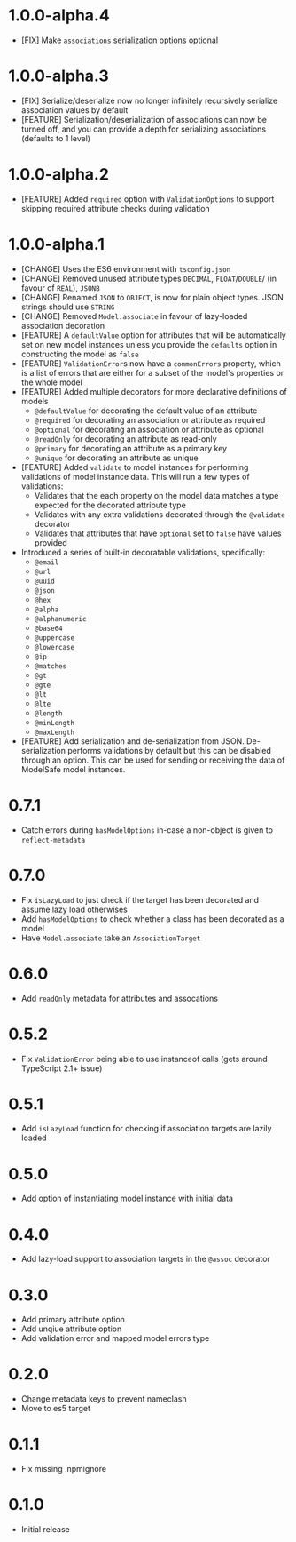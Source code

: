 # 1.0.0-alpha.4

* [FIX] Make `associations` serialization options optional

# 1.0.0-alpha.3

* [FIX] Serialize/deserialize now no longer infinitely recursively serialize association values by default
* [FEATURE] Serialization/deserialization of associations can now be turned off, and you can provide a depth
  for serializing associations (defaults to 1 level)

# 1.0.0-alpha.2

* [FEATURE] Added `required` option with `ValidationOptions` to support skipping required attribute
  checks during validation

# 1.0.0-alpha.1

* [CHANGE] Uses the ES6 environment with `tsconfig.json`
* [CHANGE] Removed unused attribute types `DECIMAL`, `FLOAT`/`DOUBLE`/ (in favour of `REAL`), `JSONB`
* [CHANGE] Renamed `JSON` to `OBJECT`, is now for plain object types. JSON strings should use `STRING`
* [CHANGE] Removed `Model.associate` in favour of lazy-loaded association decoration
* [FEATURE] A `defaultValue` option for attributes that will be automatically set on new
  model instances unless you provide the `defaults` option in constructing the model as `false`
* [FEATURE] `ValidationError`s now have a `commonErrors` property, which is a list of
  errors that are either for a subset of the model's properties or the whole model
* [FEATURE] Added multiple decorators for more declarative definitions of models
  * `@defaultValue` for decorating the default value of an attribute
  * `@required` for decorating an association or attribute as required
  * `@optional` for decorating an association or attribute as optional
  * `@readOnly` for decorating an attribute as read-only
  * `@primary` for decorating an attribute as a primary key
  * `@unique` for decorating an attribute as unique
* [FEATURE] Added `validate` to model instances for performing validations
  of model instance data. This will run a few types of validations:
  * Validates that the each property on the model data matches a type expected for the decorated attribute type
  * Validates with any extra validations decorated through the `@validate` decorator
  * Validates that attributes that have `optional` set to `false` have values provided
* Introduced a series of built-in decoratable validations, specifically:
  * `@email`
  * `@url`
  * `@uuid`
  * `@json`
  * `@hex`
  * `@alpha`
  * `@alphanumeric`
  * `@base64`
  * `@uppercase`
  * `@lowercase`
  * `@ip`
  * `@matches`
  * `@gt`
  * `@gte`
  * `@lt`
  * `@lte`
  * `@length`
  * `@minLength`
  * `@maxLength`
* [FEATURE] Add serialization and de-serialization from JSON. De-serialization performs
  validations by default but this can be disabled through an option.
  This can be used for sending or receiving the data of ModelSafe model instances.

# 0.7.1

* Catch errors during `hasModelOptions` in-case a non-object is given to `reflect-metadata`

# 0.7.0

* Fix `isLazyLoad` to just check if the target has been decorated and assume lazy load otherwises
* Add `hasModelOptions` to check whether a class has been decorated as a model
* Have `Model.associate` take an `AssociationTarget`

# 0.6.0

* Add `readOnly` metadata for attributes and assocations

# 0.5.2

* Fix `ValidationError` being able to use instanceof calls (gets around TypeScript 2.1+ issue)

# 0.5.1

* Add `isLazyLoad` function for checking if association targets are lazily loaded

# 0.5.0

* Add option of instantiating model instance with initial data

# 0.4.0

* Add lazy-load support to association targets in the `@assoc` decorator

# 0.3.0

* Add primary attribute option
* Add unqiue attribute option
* Add validation error and mapped model errors type

# 0.2.0

* Change metadata keys to prevent nameclash
* Move to es5 target

# 0.1.1

* Fix missing .npmignore

# 0.1.0

* Initial release
